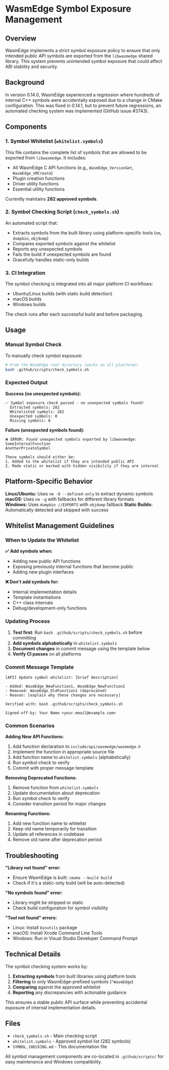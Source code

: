 # WasmEdge Symbol Exposure Management

## Overview

WasmEdge implements a strict symbol exposure policy to ensure that only intended public API symbols are exported from the `libwasmedge` shared library. This system prevents unintended symbol exposure that could affect ABI stability and security.

## Background

In version 0.14.0, WasmEdge experienced a regression where hundreds of internal C++ symbols were accidentally exposed due to a change in CMake configuration. This was fixed in 0.14.1, but to prevent future regressions, an automated checking system was implemented (GitHub issue #3743).

## Components

### 1. Symbol Whitelist (`whitelist.symbols`)

This file contains the complete list of symbols that are allowed to be exported from `libwasmedge`. It includes:

- All WasmEdge C API functions (e.g., `WasmEdge_VersionGet`, `WasmEdge_VMCreate`)
- Plugin creation functions
- Driver utility functions
- Essential utility functions

Currently maintains **282 approved symbols**.

### 2. Symbol Checking Script (`check_symbols.sh`)

An automated script that:

- Extracts symbols from the built library using platform-specific tools (`nm`, `dumpbin`, `objdump`)
- Compares exported symbols against the whitelist
- Reports any unexpected symbols
- Fails the build if unexpected symbols are found
- Gracefully handles static-only builds

### 3. CI Integration

The symbol checking is integrated into all major platform CI workflows:

- Ubuntu/Linux builds (with static build detection)
- macOS builds  
- Windows builds

The check runs after each successful build and before packaging.

## Usage

### Manual Symbol Check

To manually check symbol exposure:

```bash
# From the WasmEdge root directory (works on all platforms)
bash .github/scripts/check_symbols.sh
```

### Expected Output

**Success (no unexpected symbols):**
```
✅ Symbol exposure check passed - no unexpected symbols found!
  Extracted symbols: 282
  Whitelisted symbols: 282
  Unexpected symbols: 0
  Missing symbols: 0
```

**Failure (unexpected symbols found):**
```
❌ ERROR: Found unexpected symbols exported by libwasmedge:
SomeInternalFunction
AnotherPrivateSymbol

These symbols should either be:
1. Added to the whitelist if they are intended public API
2. Made static or marked with hidden visibility if they are internal
```

## Platform-Specific Behavior

**Linux/Ubuntu:** Uses `nm -D --defined-only` to extract dynamic symbols
**macOS:** Uses `nm -g` with fallbacks for different library formats  
**Windows:** Uses `dumpbin //EXPORTS` with `objdump` fallback
**Static Builds:** Automatically detected and skipped with success

## Whitelist Management Guidelines

### When to Update the Whitelist

**✅ Add symbols when:**
- Adding new public API functions
- Exposing previously internal functions that become public
- Adding new plugin interfaces

**❌ Don't add symbols for:**
- Internal implementation details
- Template instantiations
- C++ class internals
- Debug/development-only functions

### Updating Process

1. **Test first**: Run `bash .github/scripts/check_symbols.sh` before committing
2. **Add symbols alphabetically** in `whitelist.symbols`
3. **Document changes** in commit message using the template below
4. **Verify CI passes** on all platforms

### Commit Message Template

```
[API] Update symbol whitelist: [brief description]

- Added: WasmEdge_NewFunction1, WasmEdge_NewFunction2
- Removed: WasmEdge_OldFunction1 (deprecated)
- Reason: [explain why these changes are necessary]

Verified with: bash .github/scripts/check_symbols.sh

Signed-off-by: Your Name <your.email@example.com>
```

### Common Scenarios

**Adding New API Functions:**
1. Add function declaration to `include/api/wasmedge/wasmedge.h`
2. Implement the function in appropriate source file
3. Add function name to `whitelist.symbols` (alphabetically)
4. Run symbol check to verify
5. Commit with proper message template

**Removing Deprecated Functions:**
1. Remove function from `whitelist.symbols`
2. Update documentation about deprecation
3. Run symbol check to verify
4. Consider transition period for major changes

**Renaming Functions:**
1. Add new function name to whitelist
2. Keep old name temporarily for transition
3. Update all references in codebase
4. Remove old name after deprecation period

## Troubleshooting

**"Library not found" error:**
- Ensure WasmEdge is built: `cmake --build build`
- Check if it's a static-only build (will be auto-detected)

**"No symbols found" error:**
- Library might be stripped or static
- Check build configuration for symbol visibility

**"Tool not found" errors:**
- Linux: Install `binutils` package
- macOS: Install Xcode Command Line Tools
- Windows: Run in Visual Studio Developer Command Prompt

## Technical Details

The symbol checking system works by:

1. **Extracting symbols** from built libraries using platform tools
2. **Filtering** to only WasmEdge-prefixed symbols (`^WasmEdge`)
3. **Comparing** against the approved whitelist
4. **Reporting** any discrepancies with actionable guidance

This ensures a stable public API surface while preventing accidental exposure of internal implementation details.

## Files

- `check_symbols.sh` - Main checking script
- `whitelist.symbols` - Approved symbol list (282 symbols)  
- `SYMBOL_CHECKING.md` - This documentation file

All symbol management components are co-located in `.github/scripts/` for easy maintenance and Windows compatibility.
